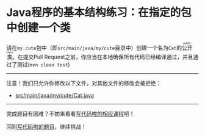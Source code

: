 # Java程序的基本结构练习：在指定的包中创建一个类

请在`my.cute`包中（即`src/main/java/my/cute`目录中）创建一个名为`Cat`的<ruby>公开类<rt>public class</rt></ruby>。在提交Pull Request之前，你应当在本地确保所有代码已经编译通过，并且通过了测试(`mvn clean test`)

-----
注意！我们只允许你修改以下文件，对其他文件的修改会被拒绝：
- [src/main/java/my/cute/Cat.java](https://github.com/hcsp/create-an-empty-class-in-package/blob/master/src/main/java/my/cute/Cat.java)
-----


完成题目有困难？不妨来看看[写代码啦的相应课程](https://xiedaimala.com/tasks/316bb6cc-6aa6-4dac-85e4-ce1c01b72c83/video_tutorials/096da117-fce7-42d1-bf89-8b1ce68cbc82)吧！

回到[写代码啦的题目](https://xiedaimala.com/tasks/316bb6cc-6aa6-4dac-85e4-ce1c01b72c83/quizzes/6deff641-d53b-485b-9253-614655e16f3b)，继续挑战！
